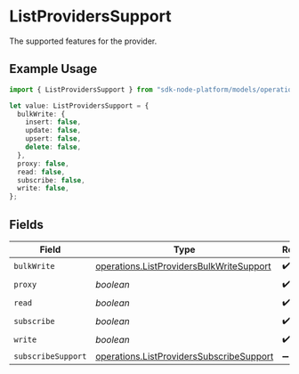 # ListProvidersSupport

The supported features for the provider.

## Example Usage

```typescript
import { ListProvidersSupport } from "sdk-node-platform/models/operations";

let value: ListProvidersSupport = {
  bulkWrite: {
    insert: false,
    update: false,
    upsert: false,
    delete: false,
  },
  proxy: false,
  read: false,
  subscribe: false,
  write: false,
};
```

## Fields

| Field                                                                                                | Type                                                                                                 | Required                                                                                             | Description                                                                                          |
| ---------------------------------------------------------------------------------------------------- | ---------------------------------------------------------------------------------------------------- | ---------------------------------------------------------------------------------------------------- | ---------------------------------------------------------------------------------------------------- |
| `bulkWrite`                                                                                          | [operations.ListProvidersBulkWriteSupport](../../models/operations/listprovidersbulkwritesupport.md) | :heavy_check_mark:                                                                                   | N/A                                                                                                  |
| `proxy`                                                                                              | *boolean*                                                                                            | :heavy_check_mark:                                                                                   | N/A                                                                                                  |
| `read`                                                                                               | *boolean*                                                                                            | :heavy_check_mark:                                                                                   | N/A                                                                                                  |
| `subscribe`                                                                                          | *boolean*                                                                                            | :heavy_check_mark:                                                                                   | N/A                                                                                                  |
| `write`                                                                                              | *boolean*                                                                                            | :heavy_check_mark:                                                                                   | N/A                                                                                                  |
| `subscribeSupport`                                                                                   | [operations.ListProvidersSubscribeSupport](../../models/operations/listproviderssubscribesupport.md) | :heavy_minus_sign:                                                                                   | N/A                                                                                                  |